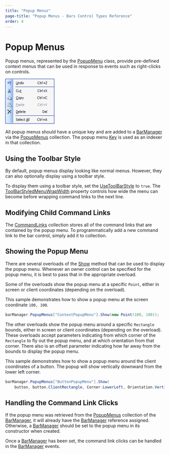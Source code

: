 ```yaml
---
title: "Popup Menus"
page-title: "Popup Menus - Bars Control Types Reference"
order: 4
---
```

# Popup Menus

Popup menus, represented by the [PopupMenu](xref:@ActiproUIRoot.Controls.Bars.PopupMenu) class, provide pre-defined context menus that can be used in response to events such as right-clicks on controls.

![Screenshot](../images/bar-popup-menu.png)

All popup menus should have a unique key and are added to a [BarManager](xref:@ActiproUIRoot.Controls.Bars.BarManager) via the [PopupMenus](xref:@ActiproUIRoot.Controls.Bars.BarManager.PopupMenus) collection.  The popup menu [Key](xref:@ActiproUIRoot.Controls.Bars.PopupMenu.Key) is used as an indexer in that collection.

## Using the Toolbar Style

By default, popup menus display looking like normal menus.  However, they can also optionally display using a toolbar style.

To display them using a toolbar style, set the [UseToolBarStyle](xref:@ActiproUIRoot.Controls.Bars.PopupMenu.UseToolBarStyle) to `true`.  The [ToolBarStyledMenuWrapWidth](xref:@ActiproUIRoot.Controls.Bars.PopupMenu.ToolBarStyledMenuWrapWidth) property controls how wide the menu can become before wrapping command links to the next line.

## Modifying Child Command Links

The [CommandLinks](xref:@ActiproUIRoot.Controls.Bars.PopupMenu.CommandLinks) collection stores all of the command links that are contained by the popup menu.  To programmatically add a new command link to the bar control, simply add it to collection.

## Showing the Popup Menu

There are several overloads of the [Show](xref:@ActiproUIRoot.Controls.Bars.PopupMenu.Show*) method that can be used to display the popup menu.  Whenever an owner control can be specified for the popup menu, it is best to pass that in the appropriate overload.

Some of the overloads show the popup menu at a specific `Point`, either in screen or client coordinates (depending on the overload).

This sample demonstrates how to show a popup menu at the screen coordinate `100, 100`.

```csharp
barManager.PopupMenus["ContextPopupMenu"].Show(new Point(100, 100));
```

The other overloads show the popup menu around a specific `Rectangle` bounds, either in screen or client coordinates (depending on the overload).  These overloads accept parameters indicating from which corner of the `Rectangle` to fly out the popup menu, and at which orientation from that corner.  There also is an offset parameter indicating how far away from the bounds to display the popup menu.

This sample demonstrates how to show a popup menu around the client coordinates of a button.  The popup will show vertically downward from the lower left corner.

```csharp
barManager.PopupMenus["ButtonPopupMenu"].Show(
	button, button.ClientRectangle, Corner.LowerLeft, Orientation.Vertical, 0);
```

## Handling the Command Link Clicks

If the popup menu was retrieved from the [PopupMenus](xref:@ActiproUIRoot.Controls.Bars.BarManager.PopupMenus) collection of the [BarManager](xref:@ActiproUIRoot.Controls.Bars.BarManager), it will already have the [BarManager](xref:@ActiproUIRoot.Controls.Bars.BarManager) reference assigned.  Otherwise, a [BarManager](xref:@ActiproUIRoot.Controls.Bars.BarManager) should be set to the popup menu in its constructor when created.

Once a [BarManager](xref:@ActiproUIRoot.Controls.Bars.BarManager) has been set, the command link clicks can be handled in the [BarManager](xref:@ActiproUIRoot.Controls.Bars.BarManager) events.

